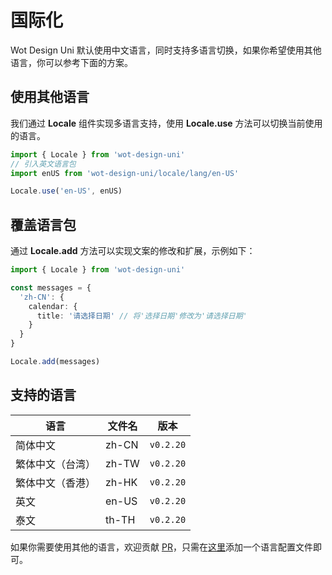 # 国际化

Wot Design Uni 默认使用中文语言，同时支持多语言切换，如果你希望使用其他语言，你可以参考下面的方案。

## 使用其他语言

我们通过 **Locale** 组件实现多语言支持，使用 **Locale.use** 方法可以切换当前使用的语言。

```typescript
import { Locale } from 'wot-design-uni'
// 引入英文语言包
import enUS from 'wot-design-uni/locale/lang/en-US'

Locale.use('en-US', enUS)
```

## 覆盖语言包

通过 **Locale.add** 方法可以实现文案的修改和扩展，示例如下：

```typescript
import { Locale } from 'wot-design-uni'

const messages = {
  'zh-CN': {
    calendar: {
      title: '请选择日期' // 将'选择日期'修改为'请选择日期'
    }
  }
}

Locale.add(messages)
```

## 支持的语言

| 语言             | 文件名 | 版本      |
| ---------------- | ------ | --------- |
| 简体中文         | zh-CN  | `v0.2.20` |
| 繁体中文（台湾） | zh-TW  | `v0.2.20` |
| 繁体中文（香港） | zh-HK  | `v0.2.20` |
| 英文             | en-US  | `v0.2.20` |
| 泰文             | th-TH  | `v0.2.20` |

如果你需要使用其他的语言，欢迎贡献 [PR](https://github.com/Moonofweisheng/wot-design-uni/pulls)，只需在[这里](https://github.com/Moonofweisheng/wot-design-uni/tree/master/src/uni_modules/wot-design-uni/locale/lang)添加一个语言配置文件即可。